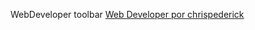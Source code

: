 WebDeveloper toolbar [Web Developer por chrispederick](https://addons.mozilla.org/es/firefox/search/?platform=WINNT&q=web%20developer%20toolbar)
